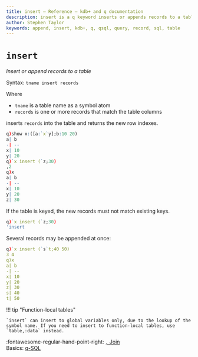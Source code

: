```yaml
---
title: insert – Reference – kdb+ and q documentation
description: insert is a q keyword inserts or appends records to a table.
author: Stephen Taylor
keywords: append, insert, kdb+, q, qsql, query, record, sql, table
---
```

# `insert`





_Insert or append records to a table_

Syntax: `tname insert records`

Where 

-  `tname` is a table name as a symbol atom
-  `records` is one or more records that match the table columns

inserts `records` into the table and returns the new row indexes. 

```q
q)show x:([a:`x`y];b:10 20)
a| b
-| --
x| 10
y| 20
q)`x insert (`z;30)
,2
q)x
a| b
-| --
x| 10
y| 20
z| 30
```

If the table is keyed, the new records must not match existing keys.

```q
q)`x insert (`z;30)
'insert
```

Several records may be appended at once:

```q
q)`x insert (`s`t;40 50)
3 4
q)x
a| b
-| --
x| 10
y| 20
z| 30
s| 40
t| 50
```

!!! tip "Function-local tables"

    `insert` can insert to global variables only, due to the lookup of the symbol name. If you need to insert to function-local tables, use `table,:data` instead.


:fontawesome-regular-hand-point-right: 
[`,` Join](join.md)  
Basics: [q-SQL](../basics/qsql.md)



